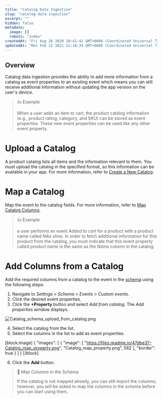 ```yaml
---
title: "Catalog Data Ingestion"
slug: "catalog-data-ingestion"
excerpt: ""
hidden: false
metadata: 
  image: []
  robots: "index"
createdAt: "Fri Aug 28 2020 10:41:42 GMT+0000 (Coordinated Universal Time)"
updatedAt: "Mon Feb 22 2021 21:18:39 GMT+0000 (Coordinated Universal Time)"
---
```

## Overview

Catalog data ingestion provides the ability to add more information from a catalog as event properties to an existing event which means you can still receive additional information without updating the app version on the user's device. 

> 👍 Example
> 
> When a user adds an item to cart, the product catalog information (e.g., product rating, category, and SKU) can be stored as event properties. These new event properties can be used like any other event property.

# Upload a Catalog

A product catalog lists all items and the information relevant to them. You must upload the catalog in the specified format, so this information can be available in your app. For more information, refer to [Create a New Catalog](https://docs.clevertap.com/docs/catalog#section-create-a-new-catalog).

# Map a Catalog

Map the event to the catalog fields. For more information, refer to [Map Catalog Columns](https://docs.clevertap.com/docs/catalog#section-map-catalog-columns).

> 👍 Example
> 
> a user performs an event _Added to cart_ for a product with a product name called _Nike shoe_. In order to fetch additional information for this product from the catalog, you must indicate that this event property called _product name_ is the same as the _Name_ column in the catalog.

# Add Columns from a Catalog

Add the required columns from a catalog to the event in the [schema](doc:schema) using the following steps:

1. Navigate to _Settings_ > _Schema_ > _Events_ > _Custom events_.
2. Click the desired event properties.
3. Click the **+Property** button and select _Add from catalog_. The _Add properties_ window displays. 

![](https://files.readme.io/8e7d3f1-Catalog_schema_upload_from_catalog.png "Catalog_schema_upload_from_catalog.png")

4. Select the catalog from the list.
5. Select the columns in the list to add as event properties. 

[block:image]
{
  "images": [
    {
      "image": [
        "https://files.readme.io/47dbe37-Catalog_map_property.png",
        "Catalog_map_property.png",
        562
      ],
      "border": true
    }
  ]
}
[/block]


6. Click the **Add** button. 

> 📘 Map Columns in the Schema
> 
> If the catalog is not mapped already, you can still import the columns; however, you will be asked to map the columns in the schema before you can start using them.
